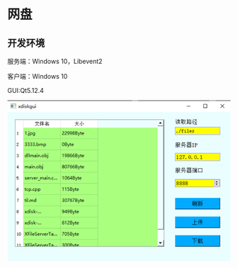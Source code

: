 # 网盘

## 开发环境


服务端：Windows 10，Libevent2

客户端：Windows 10

GUI:Qt5.12.4
  
   
![软件页面](./doc/img/cloud_disk_gui.png)


